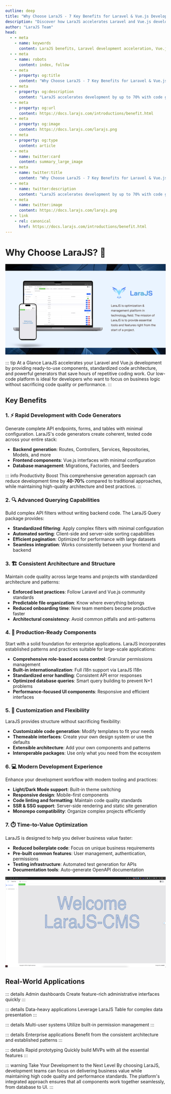 ```yaml
---
outline: deep
title: "Why Choose LaraJS - 7 Key Benefits for Laravel & Vue.js Development"
description: "Discover how LaraJS accelerates Laravel and Vue.js development by up to 70%, providing advanced querying, consistent architecture, and production-ready components"
author: "LaraJS Team"
head:
  - - meta
    - name: keywords
      content: LaraJS benefits, Laravel development acceleration, Vue.js platform advantages, low-code platform, code generators, enterprise application development, Laravel dashboard
  - - meta
    - name: robots
      content: index, follow
  - - meta
    - property: og:title
      content: "Why Choose LaraJS - 7 Key Benefits for Laravel & Vue.js Development"
  - - meta
    - property: og:description
      content: "LaraJS accelerates development by up to 70% with code generators, advanced querying, and enterprise-ready components for Laravel and Vue.js projects"
  - - meta
    - property: og:url
      content: https://docs.larajs.com/introductions/benefit.html
  - - meta
    - property: og:image
      content: https://docs.larajs.com/larajs.png
  - - meta
    - property: og:type
      content: article
  - - meta
    - name: twitter:card
      content: summary_large_image
  - - meta
    - name: twitter:title
      content: "Why Choose LaraJS - 7 Key Benefits for Laravel & Vue.js Development"
  - - meta
    - name: twitter:description
      content: "LaraJS accelerates development by up to 70% with code generators and enterprise-ready components"
  - - meta
    - name: twitter:image
      content: https://docs.larajs.com/larajs.png
  - - link
    - rel: canonical
      href: https://docs.larajs.com/introductions/benefit.html
---
```


# Why Choose LaraJS? 🚀

![LaraJS Development Platform](../assets/larajs-intro.jpg)

::: tip At a Glance
LaraJS accelerates your Laravel and Vue.js development by providing ready-to-use components, standardized code architecture, and powerful generators that save hours of repetitive coding work. Our low-code platform is ideal for developers who want to focus on business logic without sacrificing code quality or performance.
:::

## Key Benefits

### 1. ⚡ Rapid Development with Code Generators

Generate complete API endpoints, forms, and tables with minimal configuration. LaraJS's code generators create coherent, tested code across your entire stack:

- **Backend generation**: Routes, Controllers, Services, Repositories, Models, and more
- **Frontend components**: Vue.js interfaces with minimal configuration
- **Database management**: Migrations, Factories, and Seeders

::: info Productivity Boost
This comprehensive generation approach can reduce development time by **40-70%** compared to traditional approaches, while maintaining high-quality architecture and best practices.
:::

### 2. 🔍 Advanced Querying Capabilities

Build complex API filters without writing backend code. The LaraJS Query package provides:

- **Standardized filtering**: Apply complex filters with minimal configuration
- **Automated sorting**: Client-side and server-side sorting capabilities
- **Efficient pagination**: Optimized for performance with large datasets
- **Seamless integration**: Works consistently between your frontend and backend

### 3. 🏗️ Consistent Architecture and Structure

Maintain code quality across large teams and projects with standardized architecture and patterns:

- **Enforced best practices**: Follow Laravel and Vue.js community standards
- **Predictable file organization**: Know where everything belongs
- **Reduced onboarding time**: New team members become productive faster
- **Architectural consistency**: Avoid common pitfalls and anti-patterns

### 4. 🔧 Production-Ready Components

Start with a solid foundation for enterprise applications. LaraJS incorporates established patterns and practices suitable for large-scale applications:

- **Comprehensive role-based access control**: Granular permissions management
- **Built-in internationalization**: Full i18n support via LaraJS I18n
- **Standardized error handling**: Consistent API error responses
- **Optimized database queries**: Smart query building to prevent N+1 problems
- **Performance-focused UI components**: Responsive and efficient interfaces

### 5. 🧩 Customization and Flexibility

LaraJS provides structure without sacrificing flexibility:

- **Customizable code generation**: Modify templates to fit your needs
- **Themeable interfaces**: Create your own design system or use the defaults
- **Extensible architecture**: Add your own components and patterns
- **Interoperable packages**: Use only what you need from the ecosystem

### 6. 💻 Modern Development Experience

Enhance your development workflow with modern tooling and practices:

- **Light/Dark Mode support**: Built-in theme switching
- **Responsive design**: Mobile-first components
- **Code linting and formatting**: Maintain code quality standards
- **SSR & SSG support**: Server-side rendering and static site generation
- **Monorepo compatibility**: Organize complex projects efficiently

### 7. ⏱️ Time-to-Value Optimization

LaraJS is designed to help you deliver business value faster:

- **Reduced boilerplate code**: Focus on unique business requirements
- **Pre-built common features**: User management, authentication, permissions
- **Testing infrastructure**: Automated test generation for APIs
- **Documentation tools**: Auto-generate OpenAPI documentation

![LaraJS Generator in action](../assets/generator.gif)

## Real-World Applications

::: details Admin dashboards
Create feature-rich administrative interfaces quickly
:::

::: details Data-heavy applications
Leverage LaraJS Table for complex data presentation
:::

::: details Multi-user systems
Utilize built-in permission management
:::

::: details Enterprise applications
Benefit from the consistent architecture and established patterns
:::

::: details Rapid prototyping
Quickly build MVPs with all the essential features
:::

::: warning Take Your Development to the Next Level
By choosing LaraJS, development teams can focus on delivering business value while maintaining high code quality and performance standards. The platform's integrated approach ensures that all components work together seamlessly, from database to UI.
:::
